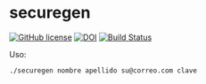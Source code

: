 # securegen

[![GitHub license](https://sinfallas.files.wordpress.com/2016/02/gpl.png)](https://github.com/sinfallas/securegen/blob/master/LICENSE)
[![DOI](https://zenodo.org/badge/4102/sinfallas/securegen.svg)](https://zenodo.org/badge/latestdoi/4102/sinfallas/securegen)
[![Build Status](https://travis-ci.org/sinfallas/securegen.svg?branch=master)](https://travis-ci.org/sinfallas/securegen)


Uso:

```bash
./securegen nombre apellido su@correo.com clave
```
